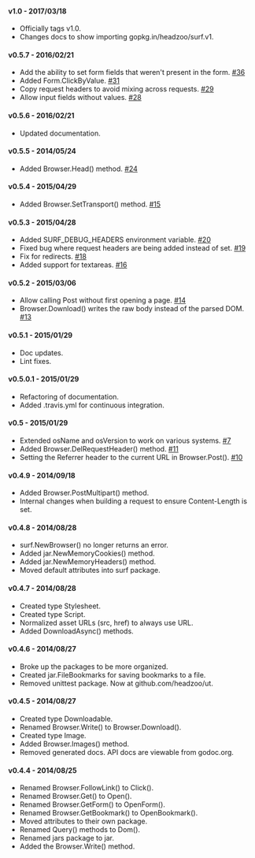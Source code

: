 #### v1.0 - 2017/03/18
* Officially tags v1.0.
* Changes docs to show importing gopkg.in/headzoo/surf.v1.


#### v0.5.7 - 2016/02/21
* Add the ability to set form fields that weren't present in the form. [#36](https://github.com/Saberr43/surf/pull/36)
* Added Form.ClickByValue. [#31](https://github.com/Saberr43/surf/pull/31)
* Copy request headers to avoid mixing across requests. [#29](https://github.com/Saberr43/surf/pull/29)
* Allow input fields without values. [#28](https://github.com/Saberr43/surf/pull/28)


#### v0.5.6 - 2016/02/21
* Updated documentation.


#### v0.5.5 - 2014/05/24
* Added Browser.Head() method. [#24](https://github.com/Saberr43/surf/pull/24)


#### v0.5.4 - 2015/04/29
* Added Browser.SetTransport() method. [#15](https://github.com/Saberr43/surf/issues/15)


#### v0.5.3 - 2015/04/28
* Added SURF_DEBUG_HEADERS environment variable. [#20](https://github.com/Saberr43/surf/pull/20)
* Fixed bug where request headers are being added instead of set. [#19](https://github.com/Saberr43/surf/pull/19)
* Fix for redirects. [#18](https://github.com/Saberr43/surf/pull/18)
* Added support for textareas. [#16](https://github.com/Saberr43/surf/pull/16)


#### v0.5.2 - 2015/03/06
* Allow calling Post without first opening a page. [#14](https://github.com/Saberr43/surf/issues/14)
* Browser.Download() writes the raw body instead of the parsed DOM. [#13](https://github.com/Saberr43/surf/issues/13)


#### v0.5.1 - 2015/01/29
* Doc updates.
* Lint fixes.


#### v0.5.0.1 - 2015/01/29
* Refactoring of documentation.
* Added .travis.yml for continuous integration.


#### v0.5 - 2015/01/29
* Extended osName and osVersion to work on various systems. [#7](https://github.com/Saberr43/surf/pull/7)
* Added Browser.DelRequestHeader() method. [#11](https://github.com/Saberr43/surf/pull/11)
* Setting the Referrer header to the current URL in Browser.Post(). [#10](https://github.com/Saberr43/surf/pull/10)


#### v0.4.9 - 2014/09/18
* Added Browser.PostMultipart() method.
* Internal changes when building a request to ensure Content-Length is set.


#### v0.4.8 - 2014/08/28
* surf.NewBrowser() no longer returns an error.
* Added jar.NewMemoryCookies() method.
* Added jar.NewMemoryHeaders() method.
* Moved default attributes into surf package.


#### v0.4.7 - 2014/08/28
* Created type Stylesheet.
* Created type Script.
* Normalized asset URLs (src, href) to always use URL.
* Added DownloadAsync() methods.


#### v0.4.6 - 2014/08/27
* Broke up the packages to be more organized.
* Created jar.FileBookmarks for saving bookmarks to a file.
* Removed unittest package. Now at github.com/headzoo/ut.


#### v0.4.5 - 2014/08/27
* Created type Downloadable.
* Renamed Browser.Write() to Browser.Download().
* Created type Image.
* Added Browser.Images() method.
* Removed generated docs. API docs are viewable from godoc.org.


#### v0.4.4 - 2014/08/25
* Renamed Browser.FollowLink() to Click().
* Renamed Browser.Get() to Open().
* Renamed Browser.GetForm() to OpenForm().
* Renamed Browser.GetBookmark() to OpenBookmark().
* Moved attributes to their own package.
* Renamed Query() methods to Dom().
* Renamed jars package to jar.
* Added the Browser.Write() method.
